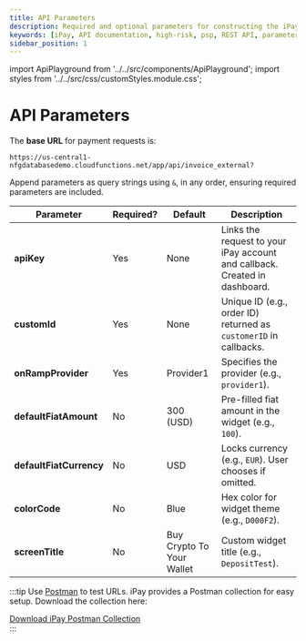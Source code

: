 ```yaml
---
title: API Parameters
description: Required and optional parameters for constructing the iPay REST API URL.
keywords: [iPay, API documentation, high-risk, psp, REST API, parameters, apiKey, customId, onRampProvider, defaultFiatAmount, defaultFiatCurrency, colorCode, screenTitle, Postman]
sidebar_position: 1
---
```


import ApiPlayground from '../../src/components/ApiPlayground';
import styles from '../../src/css/customStyles.module.css';

# API Parameters

The **base URL** for payment requests is:

```
https://us-central1-nfgdatabasedemo.cloudfunctions.net/app/api/invoice_external?
```

Append parameters as query strings using `&`, in any order, ensuring required parameters are included.

| Parameter           | Required? | Default             | Description                                                                 |
|---------------------|-----------|---------------------|-----------------------------------------------------------------------------|
| **apiKey**          | Yes       | None                | Links the request to your iPay account and callback. Created in dashboard. |
| **customId**        | Yes       | None                | Unique ID (e.g., order ID) returned as `customerID` in callbacks.           |
| **onRampProvider**  | Yes       | Provider1           | Specifies the provider (e.g., `provider1`).                                   |
| **defaultFiatAmount** | No      | 300 (USD)           | Pre-filled fiat amount in the widget (e.g., `100`).                         |
| **defaultFiatCurrency** | No    | USD                 | Locks currency (e.g., `EUR`). User chooses if omitted.                      |
| **colorCode**       | No        | Blue                | Hex color for widget theme (e.g., `D000F2`).                                |
| **screenTitle**     | No        | Buy Crypto To Your Wallet | Custom widget title (e.g., `DepositTest`).                              |

:::tip
Use [Postman](https://www.postman.com/) to test URLs. iPay provides a Postman collection for easy setup. Download the collection here:

<div className={styles.centerButton}>
  <a href="/ipay.postman_collection.json" download className={styles.downloadButtonIpayPostman}>
    Download iPay Postman Collection
  </a>
</div>
:::

